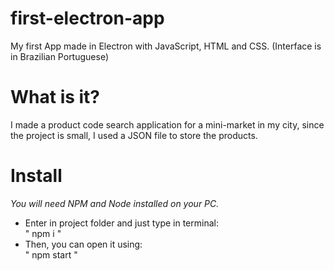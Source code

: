 # first-electron-app
My first App made in Electron with JavaScript, HTML and CSS. (Interface is in Brazilian Portuguese)

# What is it?
I made a product code search application for a mini-market in my city, since the project is small, I used a JSON file to store the products.
# Install
*You will need NPM and Node installed on your PC.*
- Enter in project folder and just type in terminal:  
" npm i "  
- Then, you can open it using:  
" npm start "
